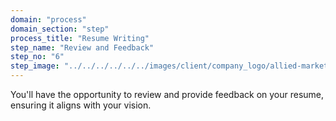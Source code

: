 ```yaml
---
domain: "process"
domain_section: "step"
process_title: "Resume Writing"
step_name: "Review and Feedback"
step_no: "6"
step_image: "../../../../../../images/client/company_logo/allied-marketing.png"
---
```


You'll have the opportunity to review and provide feedback on your resume, ensuring it aligns with your vision.
